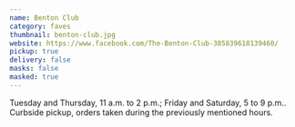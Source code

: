 ```yaml
---
name: Benton Club
category: faves
thumbnail: benton-club.jpg
website: https://www.facebook.com/The-Benton-Club-385839618139460/
pickup: true
delivery: false
masks: false
masked: true
---
```

Tuesday and Thursday, 11 a.m. to 2 p.m.; Friday and Saturday, 5 to 9 p.m.. Curbside pickup, orders taken during the previously mentioned hours.